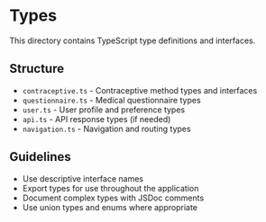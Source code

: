 # Types

This directory contains TypeScript type definitions and interfaces.

## Structure

- `contraceptive.ts` - Contraceptive method types and interfaces
- `questionnaire.ts` - Medical questionnaire types
- `user.ts` - User profile and preference types
- `api.ts` - API response types (if needed)
- `navigation.ts` - Navigation and routing types

## Guidelines

- Use descriptive interface names
- Export types for use throughout the application
- Document complex types with JSDoc comments
- Use union types and enums where appropriate
